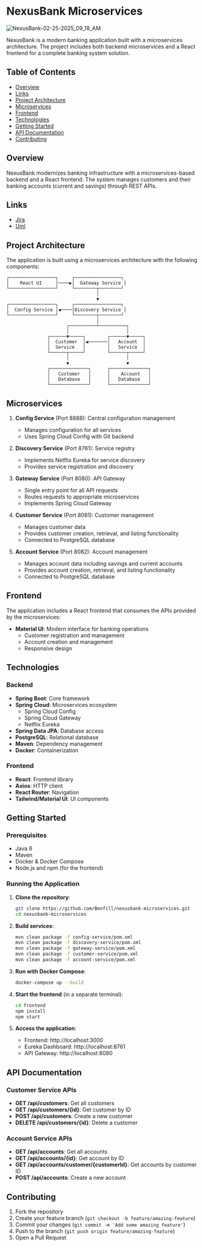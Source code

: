 # NexusBank Microservices
![NexusBank-02-25-2025_09_18_AM](https://github.com/user-attachments/assets/35ec886c-9e07-44b5-971c-f956101084f7)

NexusBank is a modern banking application built with a microservices architecture. The project includes both backend microservices and a React frontend for a complete banking system solution.

## Table of Contents
- [Overview](#overview)
- [Links](#links)
- [Project Architecture](#project-architecture)
- [Microservices](#microservices)
- [Frontend](#frontend)
- [Technologies](#technologies)
- [Getting Started](#getting-started)
- [API Documentation](#api-documentation)
- [Contributing](#contributing)

## Overview

NexusBank modernizes banking infrastructure with a microservices-based backend and a React frontend. The system manages customers and their banking accounts (current and savings) through REST APIs.

## Links
- [Jira](https://benfill.atlassian.net/jira/software/projects/NXBNK/boards/634?atlOrigin=eyJpIjoiNmU0MDA2MmY0NzI4NGMzYTk1ZWM4YjMyMTdiZGVhNTUiLCJwIjoiaiJ9)
- [Uml](https://github.com/Benfill/nexusbank-microservices/tree/main/UML)

## Project Architecture

The application is built using a microservices architecture with the following components:

```
┌─────────────────┐     ┌─────────────────┐
│    React UI     │────▶│  Gateway Service │
└─────────────────┘     └────────┬────────┘
                                 │
                                 ▼
┌─────────────────┐     ┌─────────────────┐
│  Config Service │◀────│Discovery Service │
└─────────────────┘     └────────┬────────┘
                                 │
                      ┌──────────┴──────────┐
                      │                     │
               ┌──────▼─────┐        ┌──────▼─────┐
               │  Customer  │◀───────│   Account  │
               │  Service   │        │   Service  │
               └──────┬─────┘        └──────┬─────┘
                      │                     │
                      ▼                     ▼
               ┌──────────────┐      ┌──────────────┐
               │   Customer   │      │    Account   │
               │   Database   │      │   Database   │
               └──────────────┘      └──────────────┘
```

## Microservices

1. **Config Service** (Port 8888): Central configuration management
   - Manages configuration for all services
   - Uses Spring Cloud Config with Git backend

2. **Discovery Service** (Port 8761): Service registry
   - Implements Netflix Eureka for service discovery
   - Provides service registration and discovery

3. **Gateway Service** (Port 8080): API Gateway
   - Single entry point for all API requests
   - Routes requests to appropriate microservices
   - Implements Spring Cloud Gateway

4. **Customer Service** (Port 8081): Customer management
   - Manages customer data
   - Provides customer creation, retrieval, and listing functionality
   - Connected to PostgreSQL database

5. **Account Service** (Port 8082): Account management
   - Manages account data including savings and current accounts
   - Provides account creation, retrieval, and listing functionality
   - Connected to PostgreSQL database

## Frontend

The application includes a React frontend that consumes the APIs provided by the microservices:

- **Material UI**: Modern interface for banking operations
  - Customer registration and management
  - Account creation and management
  - Responsive design

## Technologies

### Backend
- **Spring Boot**: Core framework
- **Spring Cloud**: Microservices ecosystem
  - Spring Cloud Config
  - Spring Cloud Gateway
  - Netflix Eureka
- **Spring Data JPA**: Database access
- **PostgreSQL**: Relational database
- **Maven**: Dependency management
- **Docker**: Containerization

### Frontend
- **React**: Frontend library
- **Axios**: HTTP client
- **React Router**: Navigation
- **Tailwind/Material UI**: UI components

## Getting Started

### Prerequisites
- Java 8
- Maven
- Docker & Docker Compose
- Node.js and npm (for the frontend)

### Running the Application

1. **Clone the repository**:
   ```bash
   git clone https://github.com/Benfill/nexusbank-microservices.git
   cd nexusbank-microservices
   ```

2. **Build services**:
   ```bash
   mvn clean package -f config-service/pom.xml
   mvn clean package -f discovery-service/pom.xml
   mvn clean package -f gateway-service/pom.xml
   mvn clean package -f customer-service/pom.xml
   mvn clean package -f account-service/pom.xml
   ```

3. **Run with Docker Compose**:
   ```bash
   docker-compose up --build
   ```

4. **Start the frontend** (in a separate terminal):
   ```bash
   cd frontend
   npm install
   npm start
   ```

5. **Access the application**:
   - Frontend: http://localhost:3000
   - Eureka Dashboard: http://localhost:8761
   - API Gateway: http://localhost:8080

## API Documentation

### Customer Service APIs

- **GET /api/customers**: Get all customers
- **GET /api/customers/{id}**: Get customer by ID
- **POST /api/customers**: Create a new customer
- **DELETE /api/customers/{id}**: Delete a customer

### Account Service APIs

- **GET /api/accounts**: Get all accounts
- **GET /api/accounts/{id}**: Get account by ID
- **GET /api/accounts/customer/{customerId}**: Get accounts by customer ID
- **POST /api/accounts**: Create a new account

## Contributing

1. Fork the repository
2. Create your feature branch (`git checkout -b feature/amazing-feature`)
3. Commit your changes (`git commit -m 'Add some amazing feature'`)
4. Push to the branch (`git push origin feature/amazing-feature`)
5. Open a Pull Request
